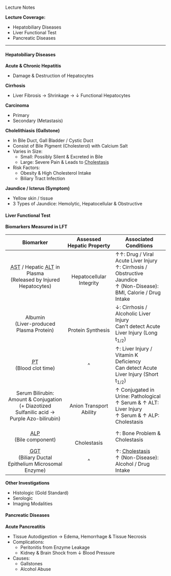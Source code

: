 Lecture Notes

**Lecture Coverage:**
- Hepatobiliary Diseases
- Liver Functional Test
- Pancreatic Diseases

---
#### **Hepatobiliary Diseases**
**Acute & Chronic Hepatitis**
- Damage & Destruction of Hepatocytes

**Cirrhosis**
- Liver Fibrosis → Shrinkage → ↓ Functional Hepatocytes

**Carcinoma**
- Primary
- Secondary (Metastasis)

**Cholelithiasis (Gallstone)**
- In Bile Duct, Gall Bladder / Cystic Duct
- Consist of Bile Pigment (Cholesterol) with Calcium Salt
- Varies in Size:
	- Small: Possibly Silent & Excreted in Bile
	- Large: Severe Pain & Leads to <abbr Title="Reduced / Obstructed Bile Flow">Cholestasis</abbr>
- Risk Factors:
	- Obesity & High Cholesterol Intake
	- Biliary Tract Infection

**Jaundice / Icterus (Symptom)**
- Yellow skin / tissue
- 3 Types of Jaundice: Hemolytic, Hepatocellular & Obstructive


#### **Liver Functional Test**
**Biomarkers Measured in LFT**

|                                                                           Biomarker                                                                            |  Assessed Hepatic Property   | Associated Conditions                                                                                                     |
| :------------------------------------------------------------------------------------------------------------------------------------------------------------: | :--------------------------: | ------------------------------------------------------------------------------------------------------------------------- |
| <abbr Title="Aspartate Aminotransferase">AST</abbr> / Hepatic <abbr Title="Alanine Aminotransferase">ALT</abbr> in Plasma<br>(Released by Injured Hepatocytes) | <br>Hepatocellular Integrity | ↑↑: Drug / Viral Acute Liver Injury<br>↑: Cirrhosis / Obstructive Jaundice<br>↑ (Non-Disease): BMI, Calorie / Drug Intake |
|                                                           Albumin<br>(Liver-produced Plasma Protein)                                                           |  <br><br>Protein Synthesis   | ↓: Cirrhosis / Alcoholic Liver Injury<br>Can't detect Acute Liver Injury (Long t<sub>1/2</sub>)                           |
|                                                 <abbr Title="Prothrombin Time">PT</abbr><br>(Blood clot time)                                                  |              ^               | ↑: Liver Injury / Vitamin K Deficiency<br>Can detect Acute Liver Injury (Short t<sub>1/2</sub>)                           |
|                                 Serum Bilirubin: Amount & Conjugation<br>(+ Diazotized Sulfanilic acid → Purple Azo-bilirubin)                                 | <br>Anion Transport Ability  | ↑ Conjugated in Urine: Pathological<br>↑ Serum & ↑ ALT: Liver Injury<br>↑ Serum & ↑ ALP: Cholestasis                      |
|                                               <abbr Title="Alkaline Phosphatase">ALP</abbr><br>(Bile component)                                                |     <br><br>Cholestasis      | ↑: Bone Problem & Cholestasis                                                                                             |
|                            <abbr Title="Gamma-Glutamyl Transpeptidase">GGT</abbr><br>(Biliary Ductal Epithelium Microsomal Enzyme)                             |              ^               | ↑: <abbr Title="">Cholestasis</abbr><br>↑ (Non-Disease): Alcohol / Drug Intake                                            |

**Other Investigations**
- Histologic (Gold Standard)
- Serologic
- Imaging Modalities


#### **Pancreatic Diseases**
**Acute Pancreatitis**
- Tissue Autodigestion → Edema, Hemorrhage & Tissue Necrosis
- Complications:
	- Peritonitis from Enzyme Leakage
	- Kidney & Brain Shock from ↓ Blood Pressure
- Causes:
	- Gallstones
	- Alcohol Abuse
